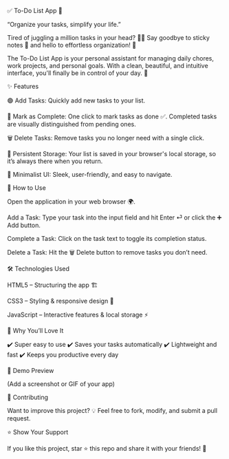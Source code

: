 
✅ To-Do List App 🚀

“Organize your tasks, simplify your life.”

Tired of juggling a million tasks in your head? 🧠💭
Say goodbye to sticky notes 📝 and hello to effortless organization! 🎯

The To-Do List App is your personal assistant for managing daily chores, work projects, and personal goals. With a clean, beautiful, and intuitive interface, you'll finally be in control of your day. 🌟

✨ Features

🟢 Add Tasks: Quickly add new tasks to your list.

📝 Mark as Complete: One click to mark tasks as done ✅. Completed tasks are visually distinguished from pending ones.

🗑️ Delete Tasks: Remove tasks you no longer need with a single click.

💾 Persistent Storage: Your list is saved in your browser's local storage, so it’s always there when you return.

🎨 Minimalist UI: Sleek, user-friendly, and easy to navigate.

🚀 How to Use

Open the application in your web browser 🌍.

Add a Task: Type your task into the input field and hit Enter ⏎ or click the ➕ Add button.

Complete a Task: Click on the task text to toggle its completion status.

Delete a Task: Hit the 🗑️ Delete button to remove tasks you don’t need.

🛠️ Technologies Used

HTML5 – Structuring the app 🏗️

CSS3 – Styling & responsive design 🎨

JavaScript – Interactive features & local storage ⚡

🎯 Why You’ll Love It

✔️ Super easy to use
✔️ Saves your tasks automatically
✔️ Lightweight and fast
✔️ Keeps you productive every day

📸 Demo Preview 

(Add a screenshot or GIF of your app)

🤝 Contributing

Want to improve this project? 💡
Feel free to fork, modify, and submit a pull request.

⭐ Show Your Support

If you like this project, star ⭐ this repo and share it with your friends! 🚀

